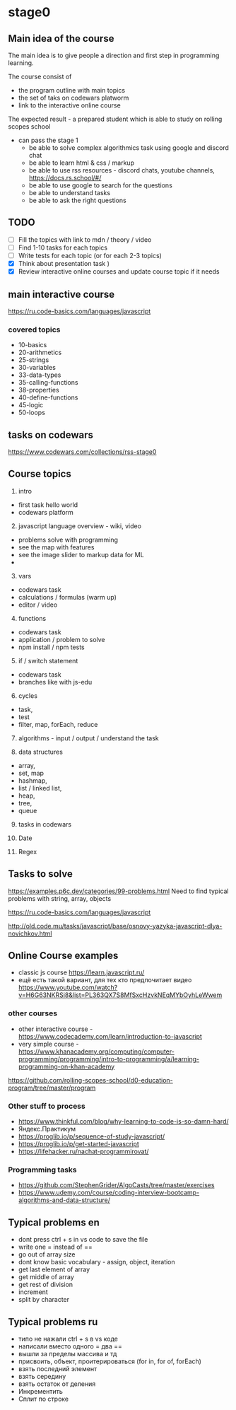 # stage0

## Main idea of the course
The main idea is to give people a direction and first step in programming learning.

The course consist of 
- the program outline with main topics
- the set of taks on codewars platworm
- link to the interactive online course 

The expected result - a prepared student which is able to study on rolling scopes school
- can pass the stage 1
  - be able to solve complex algorithmics task using google and discord chat
  - be able to learn html & css / markup
  - be able to use rss resources - discord chats, youtube channels, https://docs.rs.school/#/
  - be able to use google to search for the questions
  - be able to understand tasks
  - be able to ask the right questions
  

## TODO
* [ ] Fill the topics with link to mdn / theory / video 
* [ ] Find 1-10 tasks for each topics
* [ ] Write tests for each topic (or for each 2-3 topics)
* [x] Think about presentation task )
* [x] Review interactive online courses and update course topic if it needs

## main interactive course
https://ru.code-basics.com/languages/javascript

### covered topics 
* 10-basics
* 20-arithmetics
* 25-strings
* 30-variables
* 33-data-types
* 35-calling-functions	
* 38-properties
* 40-define-functions
* 45-logic
* 50-loops

## tasks on codewars
https://www.codewars.com/collections/rss-stage0

## Course topics
1. intro
  - first task hello world
  - codewars platform
2. javascript language overview - wiki, video
  - problems solve with programming
  - see the map with features
  - see the image slider to markup data for ML
  - 
3. vars
  - codewars task
  - calculations / formulas (warm up)
  - editor / video
  
4. functions
  - codewars task
  - application / problem to solve
  - npm install / npm tests

5. if / switch statement
  - codewars task
  - branches like with js-edu
    
6. cycles 
  - task, 
  - test
  - filter, map, forEach, reduce
  
7. algorithms - input / output / understand the task

8. data structures 
  - array, 
  - set, map
  - hashmap, 
  - list / linked list, 
  - heap, 
  - tree,
  - queue
  

9. tasks in codewars

10. Date

11. Regex

## Tasks to solve
https://examples.p6c.dev/categories/99-problems.html
Need to find typical problems with string, array, objects

https://ru.code-basics.com/languages/javascript

http://old.code.mu/tasks/javascript/base/osnovy-yazyka-javascript-dlya-novichkov.html



## Online Course examples
* classic js course https://learn.javascript.ru/
* ещё есть такой вариант, для тех кто предпочитает видео
https://www.youtube.com/watch?v=H6G63NKRSi8&list=PL363QX7S8MfSxcHzvkNEqMYbOyhLeWwem

### other courses
* other interactive course - https://www.codecademy.com/learn/introduction-to-javascript
* very simple course - https://www.khanacademy.org/computing/computer-programming/programming/intro-to-programming/a/learning-programming-on-khan-academy

https://github.com/rolling-scopes-school/d0-education-program/tree/master/program


### Other stuff to process
* https://www.thinkful.com/blog/why-learning-to-code-is-so-damn-hard/
* Яндекс.Практикум
* https://proglib.io/p/sequence-of-study-javascript/
* https://proglib.io/p/get-started-javascript
* https://lifehacker.ru/nachat-programmirovat/

### Programming tasks
* https://github.com/StephenGrider/AlgoCasts/tree/master/exercises
* https://www.udemy.com/course/coding-interview-bootcamp-algorithms-and-data-structure/

## Typical problems en
* dont press ctrl + s  in vs code to save the file
* write one = instead of ==
* go out of array size
* dont know basic vocabulary - assign, object, iteration
* get last element of array
* get middle of array
* get rest of division
* increment
* split by character 


## Typical problems ru
* типо не нажали ctrl + s  в vs  коде
* написали вместо одного = два ==
* вышли за пределы массива и тд
* присвоить, объект, проитерироваться (for in, for of, forEach)
* взять последний элемент
* взять середину
* взять остаток от деления
* Инкрементить
* Сплит по строке
